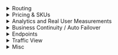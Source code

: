 <details> 
  <summary>Routing</summary>
# Traffic Manager Routing
https://docs.microsoft.com/en-us/azure/traffic-manager/traffic-manager-routing-methods
  
There are **six routing methods available**
1. Priority - use when you have 1 primary, 1 secondary location to route to
1. Weighted - load balance based on user-defined weights
1. Performance - geographic least latency / closest
1. Geographic - use for compliance w local laws. **Generally not recommended - use nested profiles instead**
1. Multivalue - returns multiple DNS entries to end user. Use if you want a customer to be able to choose IPv4/IPv6 endpoint for same resource (i.e. it gives option for both to end user)
1. Subnet - route specific users to specific endpoints

**What can TM route?** - anything on public internet; not usable within a vnet/private network

**Sticky sessions?** - this is DNS so no. Besides, th source IP received by TM is the Recursive DNS service, not the customer/end user

**What is a nested profile and why?**
  - MSFT recommends against Geographic routing and prefers nested routes [in this FAQ document](https://docs.microsoft.com/en-us/azure/traffic-manager/traffic-manager-faqs)
  - Why? 
      - A region can be assigned to only one endpoint within a profile if it is using the geographic routing method.
      - If that endpoint is unavailable, Traffic Manager does not failover to another endpoint 
      - Nested profiles mitigate this by allowing both geographic routing but multiple endpoints + auto failover
</details>


<details>
  <summary>Pricing & SKUs</summary>

</details>  

<details>
  <summary>Analytics and Real User Measurements</summary>
# Analytics and RUM
https://docs.microsoft.com/en-us/azure/traffic-manager/traffic-manager-faqs#real-user-measurements
 
**What is Real User Measurements?** - social latency; customers data tracked to speed up future queries

**What routing profiles support this?** - Only performance routing

**Where do I enable?** - Subscription level, not TM

**How?** - Embed javascript generated by TM into web app
 
</details>  

<details>
  <summary>Business Continuity / Auto Failover</summary>
**Can TM survive region failure?** - Yes. Your responsibility though to deploy the resources for the endpoints in multiple regions
  
# High Availability / DR / BC w Traffic Manager

https://docs.microsoft.com/en-us/azure/traffic-manager/traffic-manager-routing-methods#priority

Use **Priority Traffic-Routing Method**

> The Traffic Manager profile contains a prioritized list of service endpoints. **By default, Traffic Manager sends all traffic to the primary (highest-priority) endpoint** 
> **If the primary endpoint is not available, Traffic Manager routes the traffic to the second endpoint**
> If both the primary and secondary endpoints are not available, the traffic goes to the third, and so on. 
< Availability of the endpoint is based on the configured status (enabled or disabled) and the ongoing endpoint monitoring.

![x](https://docs.microsoft.com/en-us/azure/traffic-manager/media/traffic-manager-routing-methods/priority.png)
  
**Want to deploy 2 VMs - can TM auto-failover if one fails?** - Yes with a *failover routing policy*  
</details>  

<details>
  <summary>Endpoints</summary>
# Endpoints
https://docs.microsoft.com/en-us/azure/traffic-manager/traffic-manager-faqs#traffic-manager-endpoints
  
**What can I use - IP? DNS name?** - 3 thngs:
- CNAME that points to a DNS name w IPv4 (A record) or IPv6 (AAAA)
- IPv4 - must mark endpoint as **External**
- IPv6 - must mark endpoint as **External**
  
**Can I use Traffic Manager with endpoints from multiple subscriptions?** - No

**Can I use TM w deployment slots?** - Yes

**Does Traffic Manager support IPv6 endpoints?** - Yes, w a caveat. Traffic Manager does not currently provide IPv6-addressable *name servers* but, as long as the name server has IPv4 endpoint, the name server can return IPv6 to end user

**Healthcheck?** - https://docs.microsoft.com/en-us/azure/traffic-manager/traffic-manager-faqs#traffic-manager-endpoint-monitoring
- Portal, REST API, PowerShell, and Azure CLI
- Azure Monitor has graphical show

**Healthcheck use https?** - Yes but no cert. validation

**Healthcheck in header?** - Yes, https host headers defined at the profile level in TM

**Alert on healthcheck fail?** - Azure Monitor

</details>  


<details>
  <summary>Traffic View</summary>
# Traffic View
https://docs.microsoft.com/en-us/azure/traffic-manager/traffic-manager-faqs#traffic-view

**What?** - It uses the queries received by Traffic Manager and the network latency intelligence tables that the service maintains to provide you with the following:
- The **regions from** where your users are connecting to your endpoints in Azure.
- The **volume** of users connecting from these regions.
- The Azure **regions to** which they are getting routed to.
- Their **latency** experience to these Azure regions.
This information is available for you to consume through **geographical map** overlay and **tabular views** in the portal in addition to being available as **raw data** for you to download.

</details>  

<details>
  <summary>Misc</summary>
  
**Move - have existing TM and want to move {public IP, web app, app svc plan, etc}?** - Delete endpoints, move resource, add endpoint
  
**Resource groups and TM** - TM is global, not location-specific but it requires a resource group which is location-specific.
</details>  
